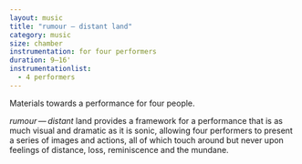 ```yaml
---
layout: music
title: "rumour — distant land"
category: music
size: chamber
instrumentation: for four performers
duration: 9–16'
instrumentationlist:
  - 4 performers
---
```

Materials to­wards a per­form­ance for four people.

*ru­mour — dis­tant* land provides a frame­work for a per­form­ance that is as much visual and dra­matic as it is sonic, al­lowing four per­formers to present a series of im­ages and ac­tions, all of which touch around but never upon feel­ings of dis­tance, loss, re­min­is­cence and the mundane.
